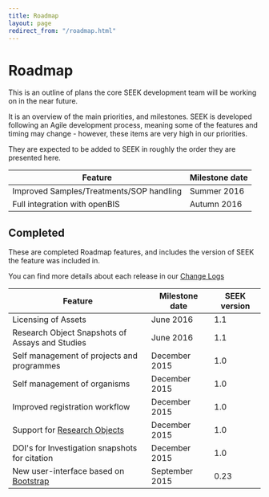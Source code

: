 ```yaml
---
title: Roadmap
layout: page
redirect_from: "/roadmap.html"
---
```


# Roadmap

This is an outline of plans the core SEEK development team will be working on in the near future.

It is an overview of the main priorities, and milestones. SEEK is developed following an Agile development process, meaning some of the features and timing may change - however, these items are very high in our priorities. 

They are expected to be added to SEEK in roughly the order they are presented here.



| Feature | Milestone date |
| --- | --- |
| Improved Samples/Treatments/SOP handling | Summer 2016  |
| Full integration with openBIS | Autumn 2016  |



## Completed

These are completed Roadmap features, and includes the version of SEEK the feature was included in.

You can find more details about each release in our [Change Logs](/tech/releases/)

| Feature | Milestone date | SEEK version |
| --- | --- | --- |
| Licensing of Assets | June 2016 | 1.1 |
| Research Object Snapshots of Assays and Studies | June 2016 | 1.1 |
| Self management of projects and programmes | December 2015  | 1.0 |
| Self management of organisms | December 2015  | 1.0 |
| Improved registration workflow | December 2015  | 1.0 |
| Support for [Research Objects](http://www.researchobject.org/) | December 2015 | 1.0 |
| DOI's for Investigation snapshots for citation | December 2015 | 1.0 |
| New user-interface based on [Bootstrap](http://getbootstrap.com) | September 2015  | 0.23 |

